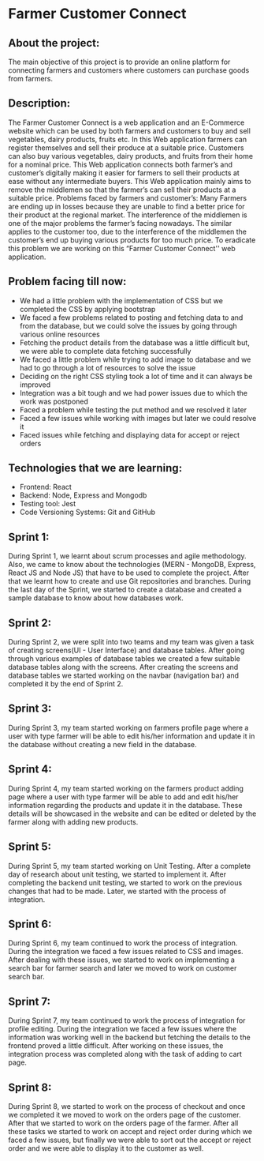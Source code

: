 # Farmer Customer Connect

## About the project:
The main objective of this project is to provide an online platform for connecting farmers and customers where customers can purchase goods from farmers.

## Description:
The Farmer Customer Connect is a web application and an E-Commerce website which can be used by both farmers and customers to buy and sell vegetables, dairy products, fruits etc. In this Web application farmers can register themselves and sell their produce at a suitable price. Customers can also buy various vegetables, dairy products, and fruits from their home for a nominal price. This Web application connects both farmer’s and customer’s digitally making it easier for farmers to sell their products at ease without any intermediate buyers. This Web application mainly aims to remove the middlemen so that the farmer’s can sell their products at a suitable price.
Problems faced by farmers and customer’s:
Many Farmers are ending up in losses because they are unable to find a better price for their product at the regional market. The interference of the middlemen is one of the major problems the farmer’s facing nowadays. The similar applies to the customer too, due to the interference of the middlemen the customer’s end up buying various products for too much price. To eradicate this problem we are working on this “Farmer Customer Connect'' web application.

## Problem facing till now:
* We had a little problem with the implementation of CSS but we completed the CSS by applying bootstrap
* We faced a few problems related to posting and fetching data to and from the database, but we could solve the issues by going through various online resources
* Fetching the product details from the database was a little difficult but, we were able to complete data fetching successfully
* We faced a little problem while trying to add image to database and we had to go through a lot of resources to solve the issue
* Deciding on the right CSS styling took a lot of time and it can always be improved
* Integration was a bit tough and we had power issues due to which the work was postponed
* Faced a problem while testing the put method and we resolved it later
* Faced a few issues while working with images but later we could resolve it
* Faced issues while fetching and displaying data for accept or reject orders




## Technologies that we are learning:

* Frontend:
React
* Backend:
Node, Express and Mongodb
* Testing tool:
Jest
* Code Versioning Systems:
Git and GitHub

## Sprint 1:
During Sprint 1, we learnt about scrum processes and agile methodology. Also, we came to know about the technologies (MERN - MongoDB, Express, React JS and Node JS) that have to be used to complete the project. After that we learnt how to create and use Git repositories and branches. During the last day of the Sprint, we started to create a database and created a sample database to know about how databases work.

## Sprint 2:
During Sprint 2, we were split into two teams and my team was given a task of creating screens(UI - User Interface) and database tables. After going through various examples of database tables we created a few suitable database tables along with the screens. After creating the screens and database tables we started working on the navbar (navigation bar) and completed it by the end of Sprint 2.

## Sprint 3:
During Sprint 3, my team started working on farmers profile page where a user with type farmer will be able to edit his/her information and update it in the database without creating a new field in the database.

## Sprint 4:
During Sprint 4, my team started working on the farmers product adding page where a user with type farmer will be able to add and edit his/her information regarding the products and update it in the database. These details will be showcased in the website and can be edited or deleted by the farmer along with adding new products.

## Sprint 5:
During Sprint 5, my team started working on Unit Testing. After a complete day of research about unit testing, we started to implement it. After completing the backend unit testing, we started to work on the previous changes that had to be made. Later, we started with the process of integration.

## Sprint 6:
During Sprint 6, my team continued to work the process of integration. During the integration we faced a few issues related to CSS and images. After dealing with these issues, we started to work on implementing a search bar for farmer search and later we moved to work on customer search bar.

## Sprint 7:
During Sprint 7, my team continued to work the process of integration for profile editing. During the integration we faced a few issues where the information was working well in the backend but fetching the details to the frontend proved a little difficult. After working on these issues, the integration process was completed along with the task of adding to cart page.

## Sprint 8:
During Sprint 8, we started to work on the process of checkout and once we completed it we moved to work on the orders page of the customer. After that we started to work on the orders page of the farmer. After all these tasks we started to work on accept and reject order during which we faced a few issues, but finally we were able to sort out the accept or reject order and we were able to display it to the customer as well.

